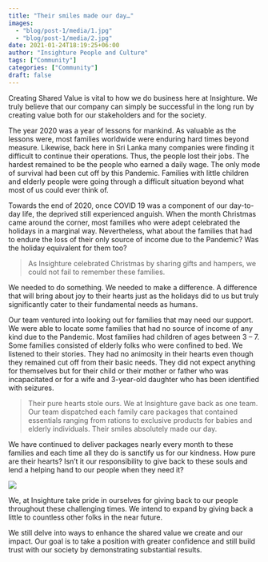 ```yaml
---
title: "Their smiles made our day…"
images:
  - "blog/post-1/media/1.jpg"
  - "blog/post-1/media/2.jpg"  
date: 2021-01-24T18:19:25+06:00
author: "Insighture People and Culture"
tags: ["Community"]
categories: ["Community"]
draft: false
---
```


Creating Shared Value is vital to how we do business here at Insighture. We truly believe that our company can simply be successful in the long run by creating value both for our stakeholders and for the society.

The year 2020 was a year of lessons for mankind. As valuable as the lessons were, most families worldwide were enduring hard times beyond measure. Likewise, back here in Sri Lanka many companies were finding it difficult to continue their operations. Thus, the people lost their jobs. The hardest remained to be the people who earned a daily wage. The only mode of survival had been cut off by this Pandemic. Families with little children and elderly people were going through a difficult situation beyond what most of us could ever think of.

Towards the end of 2020, once COVID 19 was a component of our day-to-day life, the deprived still experienced anguish. When the month Christmas came around the corner, most families who were adept celebrated the holidays in a marginal way. Nevertheless, what about the families that had to endure the loss of their only source of income due to the Pandemic? Was the holiday equivalent for them too?

> As Insighture celebrated Christmas by sharing gifts and hampers, we could not fail to remember these families.

We needed to do something. We needed to make a difference. A difference that will bring about joy to their hearts just as the holidays did to us but truly significantly cater to their fundamental needs as humans.

Our team ventured into looking out for families that may need our support. We were able to locate some families that had no source of income of any kind due to the Pandemic. Most families had children of ages between 3 – 7. Some families consisted of elderly folks who were confined to bed. We listened to their stories. They had no animosity in their hearts even though they remained cut off from their basic needs. They did not expect anything for themselves but for their child or their mother or father who was incapacitated or for a wife and 3-year-old daughter who has been identified with seizures.

> Their pure hearts stole ours. We at Insighture gave back as one team. Our team dispatched each family care packages that contained essentials ranging from rations to exclusive products for babies and elderly individuals. Their smiles absolutely made our day.

We have continued to deliver packages nearly every month to these families and each time all they do is sanctify us for our kindness. How pure are their hearts? Isn’t it our responsibility to give back to these souls and lend a helping hand to our people when they need it?

![](media/3.jpg)

We, at Insighture take pride in ourselves for giving back to our people throughout these challenging times. We intend to expand by giving back a little to countless other folks in the near future.  

We still delve into ways to enhance the shared value we create and our impact. Our goal is to take a position with greater confidence and still build trust with our society by demonstrating substantial results.
